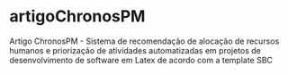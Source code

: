 # artigoChronosPM
Artigo ChronosPM - Sistema de recomendação de alocação de recursos humanos e priorização de atividades automatizadas em projetos de desenvolvimento de software em Latex de acordo com a template SBC
